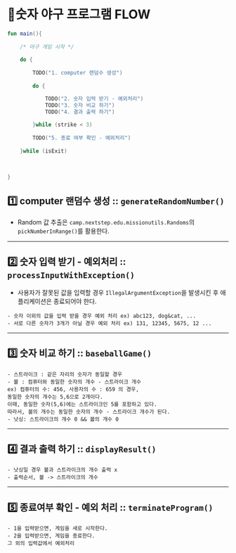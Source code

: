 # 📮숫자 야구 프로그램 FLOW

```kotlin
fun main(){
    
    /* 야구 게임 시작 */
    
    do {
        
        TODO("1. computer 랜덤수 생성")
        
        do {

            TODO("2. 숫자 입력 받기 - 예외처리")
            TODO("3. 숫자 비교 하기")
            TODO("4. 결과 출력 하기")
            
        }while (strike < 3)
        
        TODO("5. 종료 여부 확인 - 예외처리")
        
    }while (isExit)
    
    
    
}
```

## 1️⃣ computer 랜덤수 생성 :: `generateRandomNumber()`

- Random 값 추출은 `camp.nextstep.edu.missionutils.Randoms`의 `pickNumberInRange()`를 활용한다.

---

## 2️⃣ 숫자 입력 받기 - 예외처리 :: `processInputWithException()`

- 사용자가 잘못된 값을 입력할 경우 `IllegalArgumentException`을 발생시킨 후 애플리케이션은 종료되어야 한다.

```
- 숫자 이외의 값을 입력 받을 경우 예외 처리 ex) abc123, dog&cat, ...
- 서로 다른 숫자가 3개가 아닐 경우 예외 처리 ex) 131, 12345, 5675, 12 ...
```
---

## 3️⃣ 숫자 비교 하기 :: `baseballGame()`

```
- 스트라이크 : 같은 자리의 숫자가 동일할 경우
- 볼 : 컴퓨터와 동일한 숫자의 개수 - 스트라이크 개수
ex) 컴퓨터의 수: 456, 사용자의 수 : 659 의 경우,
동일한 숫자의 개수는 5,6으로 2개이다. 
이때, 동일한 숫자(5,6)에는 스트라이크인 5를 포함하고 있다.
따라서, 볼의 개수는 동일한 숫자의 개수 - 스트라이크 개수가 된다.
- 낫싱: 스트라이크의 개수 0 && 볼의 개수 0
```

---

## 4️⃣ 결과 출력 하기 :: `displayResult()`

```
- 낫싱일 경우 볼과 스트라이크의 개수 출력 x
- 출력순서, 볼 -> 스트라이크의 개수
```

---

## 5️⃣ 종료여부 확인 - 예외 처리 :: `terminateProgram()`

```
- 1을 입력받으면, 게임을 새로 시작한다.
- 2을 입력받으면, 게임을 종료한다.
그 외의 입력값에서 예외처리

```

